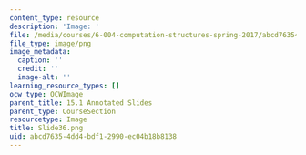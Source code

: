```yaml
---
content_type: resource
description: 'Image: '
file: /media/courses/6-004-computation-structures-spring-2017/abcd76354dd4bdf12990ec04b18b8138_Slide36.png
file_type: image/png
image_metadata:
  caption: ''
  credit: ''
  image-alt: ''
learning_resource_types: []
ocw_type: OCWImage
parent_title: 15.1 Annotated Slides
parent_type: CourseSection
resourcetype: Image
title: Slide36.png
uid: abcd7635-4dd4-bdf1-2990-ec04b18b8138
---
```

